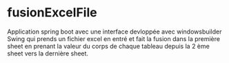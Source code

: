 # fusionExcelFile

Application spring boot avec une interface   devloppée avec windowsbuilder Swing qui prends un fichier excel en entré et fait la fusion dans la première sheet en prenant la valeur du corps de chaque tableau depuis la 2 ème sheet vers la dernière sheet.
